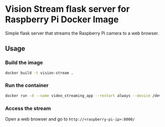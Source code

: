 # Vision Stream flask server for Raspberry Pi Docker Image

Simple flask server that streams the Raspberry Pi camera to a web browser.

## Usage

### Build the image

```bash
docker build -t vision-stream .
```

### Run the container

```bash
docker run -d --name video_streaming_app --restart always --device /dev/video0:/dev/video0 -p 8000:8000 vision-stream
```

### Access the stream

Open a web browser and go to `http://<raspberry-pi-ip>:8000/`

